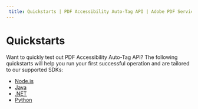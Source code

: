 ```yaml
---
 title: Quickstarts | PDF Accessibility Auto-Tag API | Adobe PDF Services
---
```


# Quickstarts

Want to quickly test out PDF Accessibility Auto-Tag API? The following quickstarts will help you run your first successful operation and are tailored to our supported SDKs:

* [Node.js](nodejs/)
* [Java](java/)
* [.NET](dotnet/)
* [Python](python/)